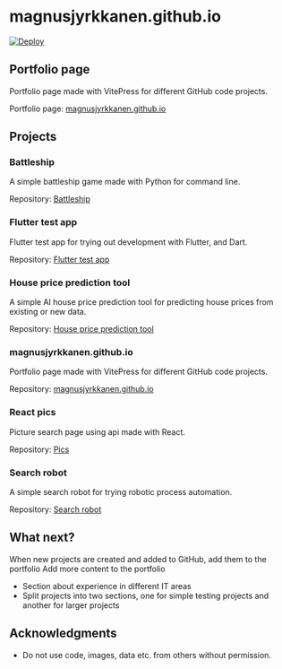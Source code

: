 # magnusjyrkkanen.github.io

[![Deploy](https://github.com/magnusjyrkkanen/magnusjyrkkanen.github.io/actions/workflows/main.yml/badge.svg)](https://github.com/magnusjyrkkanen/magnusjyrkkanen.github.io/actions/workflows/main.yml)

## Portfolio page

Portfolio page made with VitePress for different GitHub code projects.

Portfolio page: [magnusjyrkkanen.github.io](https://magnusjyrkkanen.github.io/)

## Projects

### Battleship

A simple battleship game made with Python for command line.

Repository: [Battleship](https://github.com/magnusjyrkkanen/battleship)

### Flutter test app

Flutter test app for trying out development with Flutter, and Dart.

Repository: [Flutter test app](https://github.com/magnusjyrkkanen/flutter_test_app)

### House price prediction tool

A simple AI house price prediction tool for predicting house prices from existing or new data.

Repository: [House price prediction tool](https://github.com/magnusjyrkkanen/house_price_prediction_tool)

### magnusjyrkkanen.github.io

Portfolio page made with VitePress for different GitHub code projects.

Repository: [magnusjyrkkanen.github.io](https://github.com/magnusjyrkkanen/magnusjyrkkanen.github.io)

### React pics

Picture search page using api made with React.

Repository: [Pics](https://github.com/magnusjyrkkanen/react-pics)

### Search robot

A simple search robot for trying robotic process automation.

Repository: [Search robot](https://github.com/magnusjyrkkanen/search-robot)

## What next?

When new projects are created and added to GitHub, add them to the portfolio
Add more content to the portfolio
* Section about experience in different IT areas
* Split projects into two sections, one for simple testing projects and another for larger projects

## Acknowledgments

* Do not use code, images, data etc. from others without permission.
